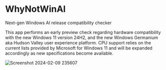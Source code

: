 # WhyNotWinAI
Next-gen Windows AI release compatibility checker 

This app performs an early preview check regarding hardware compatibility with the new Windows 11 version 24H2, and the new Windows Germanium aka Hudson Valley user experience platform. CPU support relies on the current lists provided by Microsoft for Windows 11 and will be expanded accordingly as new specifications become available. 

![Screenshot 2024-02-09 235607](https://github.com/builtbybel/WhyNotWinAI/assets/57478606/ad549c8f-a955-432b-8b92-9d034c3dc8ce)
